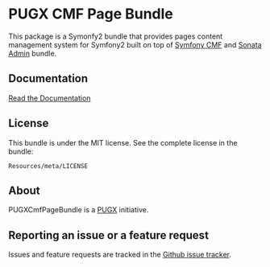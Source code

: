 PUGX CMF Page Bundle
=========================

This package is a Symonfy2 bundle that provides pages content management system for Symfony2 built on top of [Symfony CMF](http://cmf.symfony.com) and [Sonata Admin](https://sonata-project.org/bundles/admin/2-3/doc/index.html) bundle.

Documentation
-------------
[Read the Documentation](https://github.com/PUGX/PUGXCmfPageBundle/blob/master/Resources/doc/index.md)

License
-------
This bundle is under the MIT license. See the complete license in the bundle:

```
Resources/meta/LICENSE
```

About
-----

PUGXCmfPageBundle is a [PUGX](https://github.com/PUGX) initiative.


Reporting an issue or a feature request
---------------------------------------

Issues and feature requests are tracked in the [Github issue tracker](https://github.com/PUGX/PUGXCmfPageBundle/issues).